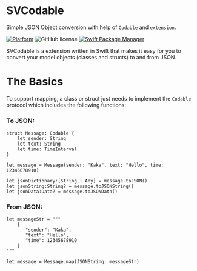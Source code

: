 # SVCodable

Simple JSON Object conversion with help of `Codable` and `extension`.

[![Platform](https://img.shields.io/badge/platform-iOS-green.svg)]()
![GitHub license](https://img.shields.io/badge/license-MIT-blue.svg?style=flat)
[![Swift Package Manager](https://rawgit.com/jlyonsmith/artwork/master/SwiftPackageManager/swiftpackagemanager-compatible.svg)](https://swift.org/package-manager/)

SVCodable is a extension written in Swift that makes it easy for you to convert your model objects (classes and structs) to and from JSON.

# The Basics
To support mapping, a class or struct just needs to implement the ```Codable``` protocol which includes the following functions:


### To JSON:

```
struct Message: Codable {
    let sender: String
    let text: String
    let time: TimeInterval
}

let message = Message(sender: "Kaka", text: "Hello", time: 12345678910)

let jsonDictionary:[String : Any] = message.toJSON()
let jsonString:String? = message.toJSONString()
let jsonData:Data? = message.toJSONData()

```

### From JSON:

```
let messageStr = """
    {
       "sender": "Kaka",
       "text": "Hello",
       "time": 12345678910
    }
"""

let message = Message.map(JSONString: messageStr)

```
